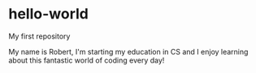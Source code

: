 # hello-world
My first repository

My name is Robert, I'm starting my education in CS and I enjoy learning about this fantastic world of coding every day!
